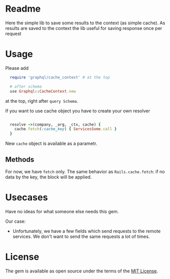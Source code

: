 # Readme
Here the simple lib to save some results to the context (as simple cache).
As results are saved to the context the lib useful for saving response once per request


# Usage
Please add

```ruby
  require 'graphql/cache_context' # at the top

  # after schema
  use Graphql::CacheContext.new
```

at the top, right after `query Schema`.

If you want to use cache object you have to create your own resolver

```ruby

  resolve ->(company, _arg, _ctx, cache) {
    cache.fetch(:cache_key) { ServicesSome.call }
  }

```

New `cache` object is available as a parametr.

## Methods
For now, we have `fetch` only. The same behavior as `Rails.cache.fetch`: if no data by the key, the block will be applied.

# Usecases

Have no ideas for what someone else needs this gem.

Our case:
- Unfortunately, we have a few fields which send requests to the remote services. We don't want to send the same requests a lot of times.

# License

The gem is available as open source under the terms of the [MIT License](https://opensource.org/licenses/MIT).
